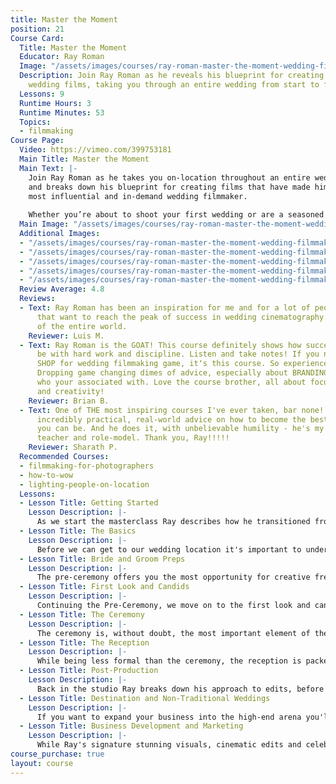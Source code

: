 ```yaml
---
title: Master the Moment
position: 21
Course Card:
  Title: Master the Moment
  Educator: Ray Roman
  Image: "/assets/images/courses/ray-roman-master-the-moment-wedding-filmmaking-masterclass/ray-roman-master-the-moment-wedding-filmmaking-masterclass.jpg"
  Description: Join Ray Roman as he reveals his blueprint for creating world-class
    wedding films, taking you through an entire wedding from start to finish.
  Lessons: 9
  Runtime Hours: 3
  Runtime Minutes: 53
  Topics:
  - filmmaking
Course Page:
  Video: https://vimeo.com/399753181
  Main Title: Master the Moment
  Main Text: |-
    Join Ray Roman as he takes you on-location throughout an entire wedding
    and breaks down his blueprint for creating films that have made him the world's
    most influential and in-demand wedding filmmaker.
    
    Whether you’re about to shoot your first wedding or are a seasoned professional that wants a behind-the-curtain look at how it's done at the very highest level, this masterclass is a must-see.
  Main Image: "/assets/images/courses/ray-roman-master-the-moment-wedding-filmmaking-masterclass/ray-roman-master-the-moment-wedding-filmmaking-masterclass-1.jpg"
  Additional Images:
  - "/assets/images/courses/ray-roman-master-the-moment-wedding-filmmaking-masterclass/ray-roman-master-the-moment-wedding-filmmaking-masterclass-2.jpg"
  - "/assets/images/courses/ray-roman-master-the-moment-wedding-filmmaking-masterclass/ray-roman-master-the-moment-wedding-filmmaking-masterclass-3.jpg"
  - "/assets/images/courses/ray-roman-master-the-moment-wedding-filmmaking-masterclass/ray-roman-master-the-moment-wedding-filmmaking-masterclass-4.jpg"
  - "/assets/images/courses/ray-roman-master-the-moment-wedding-filmmaking-masterclass/ray-roman-master-the-moment-wedding-filmmaking-masterclass-5.jpg"
  - "/assets/images/courses/ray-roman-master-the-moment-wedding-filmmaking-masterclass/ray-roman-master-the-moment-wedding-filmmaking-masterclass-6.jpg"
  Review Average: 4.8
  Reviews:
  - Text: Ray Roman has been an inspiration for me and for a lot of people out there
      that want to reach the peak of success in wedding cinematography. The best course
      of the entire world.
    Reviewer: Luis M.
  - Text: Ray Roman is the GOAT! This course definitely shows how successful you can
      be with hard work and discipline. Listen and take notes! If you need a ONE STOP
      SHOP for wedding filmmaking game, itʻs this course. So experienced and knowledgeable.
      Dropping game changing dimes of advice, especially about BRANDING YOURSELF and
      who your associated with. Love the course brother, all about focus, perspective
      and creativity!
    Reviewer: Brian B.
  - Text: One of THE most inspiring courses I've ever taken, bar none!! Ray offers
      incredibly practical, real-world advice on how to become the best film-maker
      you can be. And he does it, with unbelievable humility - he's my new favorite
      teacher and role-model. Thank you, Ray!!!!!
    Reviewer: Sharath P.
  Recommended Courses:
  - filmmaking-for-photographers
  - how-to-wow
  - lighting-people-on-location
  Lessons:
  - Lesson Title: Getting Started
    Lesson Description: |-
      As we start the masterclass Ray describes how he transitioned from police detective to become the world's most sought-after wedding filmmaker, shaping the industry along the way.
  - Lesson Title: The Basics
    Lesson Description: |-
      Before we can get to our wedding location it's important to understand the fundamentals that are essential to document a wedding to the standard of Ray Roman Films. In this lesson Ray takes you through the basics you need to know as well as the gear that he trusts to get the job done every time.
  - Lesson Title: Bride and Groom Preps
    Lesson Description: |-
      The pre-ceremony offers you the most opportunity for creative freedom, so it's paramount that you make the most of this time with the couple. Here Ray walks you through an entire bride and groom prep session, showing you how to get best results while keeping your couple relaxed and natural.
  - Lesson Title: First Look and Candids
    Lesson Description: |-
      Continuing the Pre-Ceremony, we move on to the first look and candids which is typically a time where you'll have total creative control. This is your opportunity to capture moments and create stunning visuals that will be key elements in your film, and in this lesson Ray gives you his formula for success.
  - Lesson Title: The Ceremony
    Lesson Description: |-
      The ceremony is, without doubt, the most important element of the day and one that requires meticulous preparation and execution from the entire team. In this module Ray and his team walk you through the entire ceremony from guest arrival to recessional, showing you the exact formula that they use for 99% of traditional events.
  - Lesson Title: The Reception
    Lesson Description: |-
      While being less formal than the ceremony, the reception is packed with events that you'll need to capture and showcase in your film. We join Ray at Daisy Hill once again as he takes you step-by-step through exactly how he documents each element of the reception, including a bulletproof approach to capturing the all-important speeches, and an interview with one of the US's top event DJs to get an understanding of how wedding filmmakers can best collaborate for outstanding audio capture.
  - Lesson Title: Post-Production
    Lesson Description: |-
      Back in the studio Ray breaks down his approach to edits, before talking through the Daisy Hill trailer edit, and deconstructing some of his most popular and beloved wedding trailers.
  - Lesson Title: Destination and Non-Traditional Weddings
    Lesson Description: |-
      If you want to expand your business into the high-end arena you'll need to understand how to adapt Ray's blueprint to fit varying cultural weddings. In this module Ray covers Jewish, Indian and Same-Sex weddings, before discussing his approach to documenting a destination wedding.
  - Lesson Title: Business Development and Marketing
    Lesson Description: |-
      While Ray's signature stunning visuals, cinematic edits and celebrity clientele have captured the hearts of couples all over the globe, it's his branding and business approach that has elevated him to the very top of the industry. In this lesson Ray shares how he operates at the most lucrative end of the market, and offers his most hard-earned tips for streamlining your business for success. He then interviews two luxury wedding planners to discover what you need to do to get on their radar and start attracting high-end wedding clients.
course_purchase: true
layout: course
---
```



